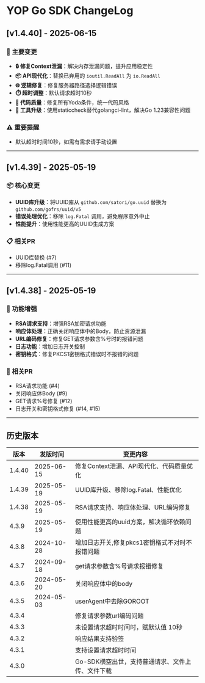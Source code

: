 # YOP Go SDK ChangeLog

## [v1.4.40] - 2025-06-15

### 🚀 主要变更

- **🔒 修复Context泄漏**：解决内存泄漏问题，提升应用稳定性
- **📦 API现代化**：替换已弃用的 `ioutil.ReadAll` 为 `io.ReadAll`
- **🌐 逻辑修复**：修复服务器路径选择逻辑错误
- **⏱️ 超时调整**：默认请求超时10秒
- **🔄 代码质量**：修复所有Yoda条件，统一代码风格
- **🔨 工具升级**：使用staticcheck替代golangci-lint，解决Go 1.23兼容性问题

### ⚠️ 重要提醒

- 默认超时时间10秒，如需有需求请手动设置

---

## [v1.4.39] - 2025-05-19

### 📦 核心变更

- **UUID库升级**：将UUID库从 `github.com/satori/go.uuid` 替换为 `github.com/gofrs/uuid/v5`
- **错误处理优化**：移除 `log.Fatal` 调用，避免程序意外中止
- **性能提升**：使用性能更高的UUID生成方案

### 📋 相关PR

- UUID库替换 (#7)
- 移除log.Fatal调用 (#11)

---

## [v1.4.38] - 2025-05-19

### 🔧 功能增强

- **RSA请求支持**：增强RSA加密请求功能
- **响应体处理**：正确关闭响应体中的Body，防止资源泄漏
- **URL编码修复**：修复GET请求参数含%号时的报错问题
- **日志功能**：增加日志开关控制
- **密钥格式**：修复PKCS1密钥格式错误时不报错的问题

### 🔗 相关PR

- RSA请求功能 (#4)
- 关闭响应体Body (#9)
- GET请求%号修复 (#12)
- 日志开关和密钥格式修复 (#14, #15)

---

## 历史版本

| 版本    | 发版时间       | 变更内容                        |
|-------|------------|-----------------------------|
| 1.4.40| 2025-06-15 | 修复Context泄漏、API现代化、代码质量优化 |
| 1.4.39| 2025-05-19 | UUID库升级、移除log.Fatal、性能优化 |
| 1.4.38| 2025-05-19 | RSA请求支持、响应体处理、URL编码修复 |
| 4.3.9 | 2025-05-19 | 使用性能更高的uuid方案，解决循环依赖问题 |
| 4.3.8 | 2024-10-28 | 增加日志开关,修复pkcs1密钥格式不对时不报错问题  |
| 4.3.7 | 2024-09-18 | get请求参数含%号请求报错修复            |
| 4.3.6 | 2024-05-20 | 关闭响应体中的body                 |
| 4.3.5 | 2024-05-03 | userAgent中去除GOROOT          |
| 4.3.4 |            | 修复请求参数url编码问题               |
| 4.3.3 |            | 未设置请求超时时间时，赋默认值 10秒         |
| 4.3.2 |            | 响应结果支持验签                    |
| 4.3.1 |            | 支持设置请求超时时间                  |
| 4.3.0 |            | Go-SDK横空出世，支持普通请求、文件上传、文件下载 |
